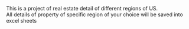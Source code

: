 This is a project of real estate detail of different regions of US.<br>
All details of property of specific region of your choice will be saved into excel sheets 
